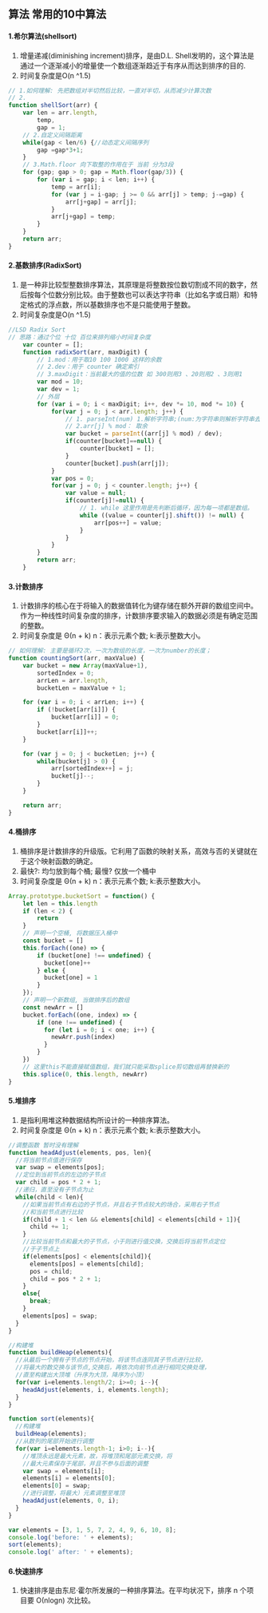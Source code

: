 ## 算法 常用的10中算法

#### 1.希尔算法(shellsort)
1. 增量递减(diminishing increment)排序，是由D.L. Shell发明的，这个算法是通过一个逐渐减小的增量使一个数组逐渐趋近于有序从而达到排序的目的.
2. 时间复杂度是O(n ^1.5)
```javascript
// 1.如何理解: 先把数组对半切然后比较，一直对半切，从而减少计算次数
// 2. 
function shellSort(arr) {
    var len = arr.length,
        temp,
        gap = 1;
    // 2.自定义间隔距离
    while(gap < len/6) {//动态定义间隔序列
        gap =gap*3+1;
    }
    // 3.Math.floor 向下取整的作用在于 当前 分为3段
    for (gap; gap > 0; gap = Math.floor(gap/3)) {
        for (var i = gap; i < len; i++) {
            temp = arr[i];
            for (var j = i-gap; j >= 0 && arr[j] > temp; j-=gap) {
                arr[j+gap] = arr[j];
            }
            arr[j+gap] = temp;
        }
    }
    return arr;
}
```


#### 2.基数排序(RadixSort)
1. 是一种非比较型整数排序算法，其原理是将整数按位数切割成不同的数字，然后按每个位数分别比较。由于整数也可以表达字符串（比如名字或日期）和特定格式的浮点数，所以基数排序也不是只能使用于整数。
2. 时间复杂度是O(n ^1.5)
```javascript
//LSD Radix Sort
// 思路：通过个位 十位 百位来排列缩小时间复杂度
    var counter = [];
    function radixSort(arr, maxDigit) {
        // 1.mod：用于取10 100 1000 这样的余数
        // 2.dev：用于 counter 确定索引
        // 3.maxDigit：当前最大的值的位数 如 300则用3 、20则用2 、3则用1
        var mod = 10;
        var dev = 1;
        // 外层
        for (var i = 0; i < maxDigit; i++, dev *= 10, mod *= 10) {
            for(var j = 0; j < arr.length; j++) {
                // 1. parseInt(num) 1.解析字符串;(num:为字符串则解析字符串去首位0； num：number则以10进制解析[比如: 011解析成3])； 2.小数情况取整数位置。
                // 2.arr[j] % mod： 取余
                var bucket = parseInt((arr[j] % mod) / dev);
                if(counter[bucket]==null) {
                    counter[bucket] = [];
                }
                counter[bucket].push(arr[j]);
            }
            var pos = 0;
            for(var j = 0; j < counter.length; j++) {
                var value = null;
                if(counter[j]!=null) {
                    // 1. while 这里作用是先判断后循环，因为每一项都是数组。
                    while ((value = counter[j].shift()) != null) {
                        arr[pos++] = value;
                    }
                }
            }
        }
        return arr;
    }

```


#### 3.计数排序
1. 计数排序的核心在于将输入的数据值转化为键存储在额外开辟的数组空间中。作为一种线性时间复杂度的排序，计数排序要求输入的数据必须是有确定范围的整数。
2. 时间复杂度是 Θ(n + k) n：表示元素个数; k:表示整数大小。
```javascript
// 如何理解: 主要是循环2次，一次为数组的长度，一次为number的长度；
function countingSort(arr, maxValue) {
    var bucket = new Array(maxValue+1),
        sortedIndex = 0;
        arrLen = arr.length,
        bucketLen = maxValue + 1;

    for (var i = 0; i < arrLen; i++) {
        if (!bucket[arr[i]]) {
            bucket[arr[i]] = 0;
        }
        bucket[arr[i]]++;
    }

    for (var j = 0; j < bucketLen; j++) {
        while(bucket[j] > 0) {
            arr[sortedIndex++] = j;
            bucket[j]--;
        }
    }

    return arr;
}

```


#### 4.桶排序
1. 桶排序是计数排序的升级版。它利用了函数的映射关系，高效与否的关键就在于这个映射函数的确定。
2. 最快?: 均匀放到每个桶; 最慢? 仅放一个桶中
3. 时间复杂度是 Θ(n + k) n：表示元素个数; k:表示整数大小。
```javascript
Array.prototype.bucketSort = function() {
    let len = this.length
    if (len < 2) {
        return
    }
    // 声明一个空桶, 将数据压入桶中
    const bucket = []
    this.forEach((one) => {
        if (bucket[one] !== undefined) {
          bucket[one]++
        } else {
          bucket[one] = 1
        }
    });
    // 声明一个新数组, 当做排序后的数组
    const newArr = []
    bucket.forEach((one, index) => {
        if (one !== undefined) {
          for (let i = 0; i < one; i++) {
            newArr.push(index)
          }
        }
    })
    // 这里this不能直接赋值数组，我们就只能采取splice剪切数组再替换新的
    this.splice(0, this.length, newArr)
}
```


#### 5.堆排序
1. 是指利用堆这种数据结构所设计的一种排序算法。
2. 时间复杂度是 Θ(n + k) n：表示元素个数; k:表示整数大小。
```javascript
//调整函数 暂时没有理解
function headAdjust(elements, pos, len){
  //将当前节点值进行保存
  var swap = elements[pos];
  //定位到当前节点的左边的子节点
  var child = pos * 2 + 1;
  //递归，直至没有子节点为止
  while(child < len){
    //如果当前节点有右边的子节点，并且右子节点较大的场合，采用右子节点
    //和当前节点进行比较
    if(child + 1 < len && elements[child] < elements[child + 1]){
      child += 1;
    }
    //比较当前节点和最大的子节点，小于则进行值交换，交换后将当前节点定位
    //于子节点上
    if(elements[pos] < elements[child]){
      elements[pos] = elements[child];
      pos = child;
      child = pos * 2 + 1;
    }
    else{
      break;
    }
    elements[pos] = swap;
  }
}

//构建堆
function buildHeap(elements){
  //从最后一个拥有子节点的节点开始，将该节点连同其子节点进行比较，
  //将最大的数交换与该节点,交换后，再依次向前节点进行相同交换处理，
  //直至构建出大顶堆（升序为大顶，降序为小顶）
  for(var i=elements.length/2; i>=0; i--){
    headAdjust(elements, i, elements.length);
  }
}

function sort(elements){
  //构建堆
  buildHeap(elements);
  //从数列的尾部开始进行调整
  for(var i=elements.length-1; i>0; i--){
    //堆顶永远是最大元素，故，将堆顶和尾部元素交换，将
    //最大元素保存于尾部，并且不参与后面的调整
    var swap = elements[i];
    elements[i] = elements[0];
    elements[0] = swap;
    //进行调整，将最大）元素调整至堆顶
    headAdjust(elements, 0, i);
  }
}

var elements = [3, 1, 5, 7, 2, 4, 9, 6, 10, 8];
console.log('before: ' + elements);
sort(elements);
console.log(' after: ' + elements);

```

#### 6.快速排序
1. 快速排序是由东尼·霍尔所发展的一种排序算法。在平均状况下，排序 n 个项目要 Ο(nlogn) 次比较。